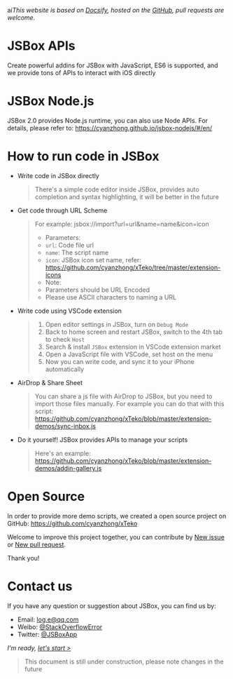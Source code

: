 aí*This website is based on [Docsify](https://docsify.js.org), hosted on the [GitHub](https://github.com/cyanzhong/jsbox-docs), pull requests are welcome.*

# JSBox APIs

Create powerful addins for JSBox with JavaScript, ES6 is supported, and we provide tons of APIs to interact with iOS directly

# JSBox Node.js

JSBox 2.0 provides Node.js runtime, you can also use Node APIs. For details, please refer to: https://cyanzhong.github.io/jsbox-nodejs/#/en/

# How to run code in JSBox

- Write code in JSBox directly

  > There's a simple code editor inside JSBox, provides auto completion and syntax highlighting, it will be better in the future

- Get code through URL Scheme

  > For example: jsbox://import?url=url&name=name&icon=icon
  > - Parameters:
  >  - `url`: Code file url
  >  - `name`: The script name
  >  - `icon`: JSBox icon set name, refer: https://github.com/cyanzhong/xTeko/tree/master/extension-icons
  > - Note:
  >  - Parameters should be URL Encoded
  >  - Please use ASCII characters to naming a URL

- Write code using VSCode extension

  > 1. Open editor settings in JSBox, turn on `Debug Mode`
  > 2. Back to home screen and restart JSBox, switch to the 4th tab to check `Host`
  > 3. Search & install `JSBox` extension in VSCode extension market
  > 4. Open a JavaScript file with VSCode, set host on the menu
  > 5. Now you can write code, and sync it to your iPhone automatically

- AirDrop & Share Sheet

  > You can share a js file with AirDrop to JSBox, but you need to import those files manually.
  > For example you can do that with this script: https://github.com/cyanzhong/xTeko/blob/master/extension-demos/sync-inbox.js

- Do it yourself! JSBox provides APIs to manage your scripts

  > Here's an example: https://github.com/cyanzhong/xTeko/blob/master/extension-demos/addin-gallery.js

# Open Source

In order to provide more demo scripts, we created a open source project on GitHub: https://github.com/cyanzhong/xTeko

Welcome to improve this project together, you can contribute by [New issue](https://github.com/cyanzhong/xTeko/issues/new) or [New pull request](https://github.com/cyanzhong/xTeko/compare).

Thank you!

# Contact us

If you have any question or suggestion about JSBox, you can find us by:

- Email: [log.e@qq.com](mailto:log.e@qq.com)
- Weibo: [@StackOverflowError](https://weibo.com/0x00eeee)
- Twitter: [@JSBoxApp](https://twitter.com/JSBoxApp)

*I'm ready, [let's start >](en/quickstart/intro.md)*

> This document is still under construction, please note changes in the future
